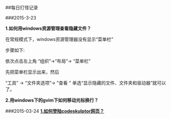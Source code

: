 ##每日打怪记录

###2015-3-23

**1.如何用windows资源管理查看隐藏文件？**

  在常规模式下，windows资源管理器没有显示“菜单栏”

  步骤如下:

  依次点击左上角   “组织”→“布局”→ “菜单栏”

  先把菜单栏显示出来，然后

  “工具” → “文件夹选项”→  "查看 " 单选“显示隐藏的文件、文件夹和驱动器”就可以了。



**2.用windows下的gvim下如何移动光标换行？**

###2015-03-24
[**1.如何登陆codeskulptor网页？**](pythoncamp0/temp/如何登陆codeskulptor网页)



